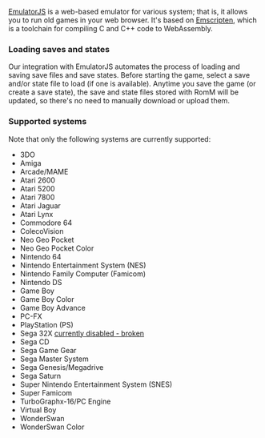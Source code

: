 [EmulatorJS](https://emulatorjs.org/) is a web-based emulator for various system; that is, it allows you to run old games in your web browser. It's based on [Emscripten](https://emscripten.org/), which is a toolchain for compiling C and C++ code to WebAssembly.

### Loading saves and states

Our integration with EmulatorJS automates the process of loading and saving save files and save states. Before starting the game, select a save and/or state file to load (if one is available). Anytime you save the game (or create a save state), the save and state files stored with RomM will be updated, so there's no need to manually download or upload them.

### Supported systems

Note that only the following systems are currently supported:

* 3DO
* Amiga
* Arcade/MAME
* Atari 2600
* Atari 5200
* Atari 7800
* Atari Jaguar
* Atari Lynx
* Commodore 64
* ColecoVision
* Neo Geo Pocket
* Neo Geo Pocket Color
* Nintendo 64
* Nintendo Entertainment System (NES)
* Nintendo Family Computer (Famicom)
* Nintendo DS
* Game Boy
* Game Boy Color
* Game Boy Advance
* PC-FX
* PlayStation (PS)
* Sega 32X [currently disabled - broken](https://github.com/EmulatorJS/EmulatorJS/issues/579) 
* Sega CD
* Sega Game Gear
* Sega Master System
* Sega Genesis/Megadrive
* Sega Saturn
* Super Nintendo Entertainment System (SNES)
* Super Famicom
* TurboGraphx-16/PC Engine
* Virtual Boy
* WonderSwan
* WonderSwan Color
